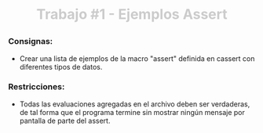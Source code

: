 # <p align="center" style="color: rgb(204, 204, 204)">__Trabajo #1 - Ejemplos Assert__</p>

### Consignas:
* Crear una lista de ejemplos de la macro "assert" definida en cassert con diferentes tipos de datos.

### Restricciones:
* Todas las evaluaciones agregadas en el archivo deben ser verdaderas, de tal forma que el programa termine sin mostrar ningún mensaje por pantalla de parte del assert.